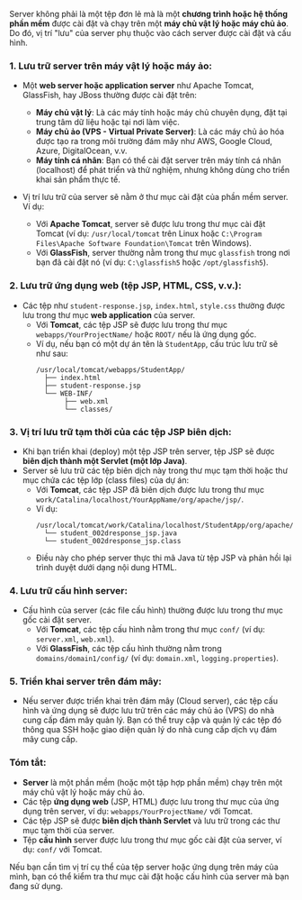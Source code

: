 Server không phải là một tệp đơn lẻ mà là một **chương trình hoặc hệ thống phần mềm** được cài đặt và chạy trên một **máy chủ vật lý hoặc máy chủ ảo**. Do đó, vị trí "lưu" của server phụ thuộc vào cách server được cài đặt và cấu hình. 

### 1. **Lưu trữ server trên máy vật lý hoặc máy ảo:**
- Một **web server hoặc application server** như Apache Tomcat, GlassFish, hay JBoss thường được cài đặt trên:
  - **Máy chủ vật lý**: Là các máy tính hoặc máy chủ chuyên dụng, đặt tại trung tâm dữ liệu hoặc tại nơi làm việc.
  - **Máy chủ ảo (VPS - Virtual Private Server)**: Là các máy chủ ảo hóa được tạo ra trong môi trường đám mây như AWS, Google Cloud, Azure, DigitalOcean, v.v.
  - **Máy tính cá nhân**: Bạn có thể cài đặt server trên máy tính cá nhân (localhost) để phát triển và thử nghiệm, nhưng không dùng cho triển khai sản phẩm thực tế.

- Vị trí lưu trữ của server sẽ nằm ở thư mục cài đặt của phần mềm server. Ví dụ:
  - Với **Apache Tomcat**, server sẽ được lưu trong thư mục cài đặt Tomcat (ví dụ: `/usr/local/tomcat` trên Linux hoặc `C:\Program Files\Apache Software Foundation\Tomcat` trên Windows).
  - Với **GlassFish**, server thường nằm trong thư mục `glassfish` trong nơi bạn đã cài đặt nó (ví dụ: `C:\glassfish5` hoặc `/opt/glassfish5`).

### 2. **Lưu trữ ứng dụng web (tệp JSP, HTML, CSS, v.v.):**
- Các tệp như `student-response.jsp`, `index.html`, `style.css` thường được lưu trong thư mục **web application** của server.
  - Với **Tomcat**, các tệp JSP sẽ được lưu trong thư mục `webapps/YourProjectName/` hoặc `ROOT/` nếu là ứng dụng gốc.
  - Ví dụ, nếu bạn có một dự án tên là `StudentApp`, cấu trúc lưu trữ sẽ như sau:
    ```
    /usr/local/tomcat/webapps/StudentApp/
      ├── index.html
      ├── student-response.jsp
      └── WEB-INF/
           ├── web.xml
           └── classes/
    ```

### 3. **Vị trí lưu trữ tạm thời của các tệp JSP biên dịch:**
- Khi bạn triển khai (deploy) một tệp JSP trên server, tệp JSP sẽ được **biên dịch thành một Servlet (một lớp Java)**.
- Server sẽ lưu trữ các tệp biên dịch này trong thư mục tạm thời hoặc thư mục chứa các tệp lớp (class files) của dự án:
  - Với **Tomcat**, các tệp JSP đã biên dịch được lưu trong thư mục `work/Catalina/localhost/YourAppName/org/apache/jsp/`.
  - Ví dụ:
    ```
    /usr/local/tomcat/work/Catalina/localhost/StudentApp/org/apache/jsp/
      └── student_002dresponse_jsp.java
      └── student_002dresponse_jsp.class
    ```
  - Điều này cho phép server thực thi mã Java từ tệp JSP và phản hồi lại trình duyệt dưới dạng nội dung HTML.

### 4. **Lưu trữ cấu hình server:**
- Cấu hình của server (các file cấu hình) thường được lưu trong thư mục gốc cài đặt server.
  - Với **Tomcat**, các tệp cấu hình nằm trong thư mục `conf/` (ví dụ: `server.xml`, `web.xml`).
  - Với **GlassFish**, các tệp cấu hình thường nằm trong `domains/domain1/config/` (ví dụ: `domain.xml`, `logging.properties`).

### 5. **Triển khai server trên đám mây:**
- Nếu server được triển khai trên đám mây (Cloud server), các tệp cấu hình và ứng dụng sẽ được lưu trữ trên các máy chủ ảo (VPS) do nhà cung cấp đám mây quản lý. Bạn có thể truy cập và quản lý các tệp đó thông qua SSH hoặc giao diện quản lý do nhà cung cấp dịch vụ đám mây cung cấp.

### **Tóm tắt:**
- **Server** là một phần mềm (hoặc một tập hợp phần mềm) chạy trên một máy chủ vật lý hoặc máy chủ ảo.
- Các tệp **ứng dụng web** (JSP, HTML) được lưu trong thư mục của ứng dụng trên server, ví dụ: `webapps/YourProjectName/` với Tomcat.
- Các tệp JSP sẽ được **biên dịch thành Servlet** và lưu trữ trong các thư mục tạm thời của server.
- Tệp **cấu hình** server được lưu trong thư mục gốc cài đặt của server, ví dụ: `conf/` với Tomcat.

Nếu bạn cần tìm vị trí cụ thể của tệp server hoặc ứng dụng trên máy của mình, bạn có thể kiểm tra thư mục cài đặt hoặc cấu hình của server mà bạn đang sử dụng.
